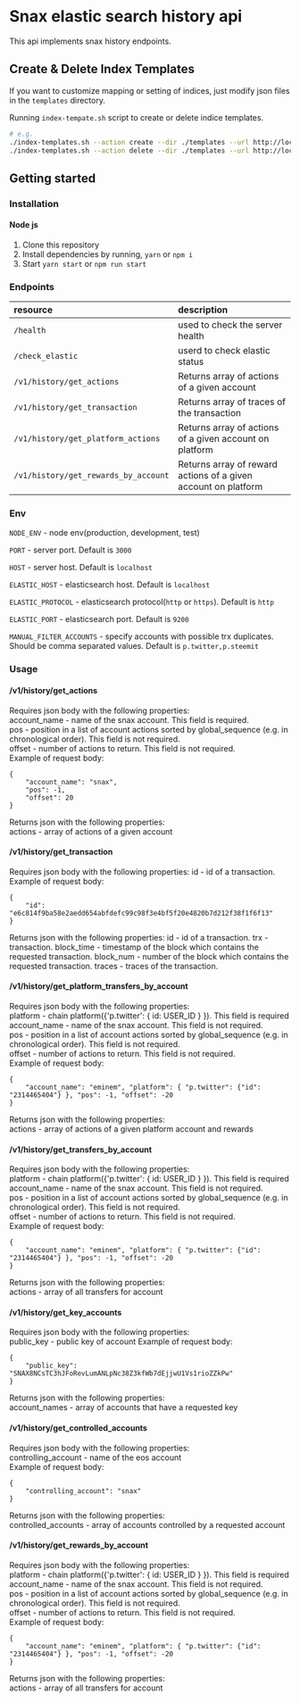 # Snax elastic search history api

This api implements snax history endpoints.

## Create & Delete Index Templates

If you want to customize mapping or setting of indices, just modify json files in the `templates` directory.

Running `index-tempate.sh` script to create or delete indice templates.

```bash
# e.g.
./index-templates.sh --action create --dir ./templates --url http://localhost:9200
./index-templates.sh --action delete --dir ./templates --url http://localhost:9200
```

## Getting started

### Installation

#### Node js

1. Clone this repository
2. Install dependencies by running, `yarn` or `npm i`
3. Start `yarn start` or `npm run start`

### Endpoints

| resource                             | description                                                    |
| :----------------------------------- | :------------------------------------------------------------- |
| `/health`                            | used to check the server health                                |
| `/check_elastic`                     | userd to check elastic status                                  |
| `/v1/history/get_actions`            | Returns array of actions of a given account                    |
| `/v1/history/get_transaction`        | Returns array of traces of the transaction                     |
| `/v1/history/get_platform_actions`   | Returns array of actions of a given account on platform        |
| `/v1/history/get_rewards_by_account` | Returns array of reward actions of a given account on platform |

### Env

`NODE_ENV` - node env(production, development, test)

`PORT` - server port. Default is `3000`

`HOST` - server host. Default is `localhost`

`ELASTIC_HOST` - elasticsearch host. Default is `localhost`

`ELASTIC_PROTOCOL` - elasticsearch protocol(`http` or `https`). Default is `http`

`ELASTIC_PORT` - elasticsearch port. Default is `9200`

`MANUAL_FILTER_ACCOUNTS` - specify accounts with possible trx duplicates. Should be comma separated values. Default is `p.twitter,p.steemit`

### Usage

#### /v1/history/get_actions

Requires json body with the following properties:  
account_name - name of the snax account. This field is required.  
pos - position in a list of account actions sorted by global_sequence (e.g. in chronological order). This field is not required.  
offset - number of actions to return. This field is not required.  
Example of request body:

    {
        "account_name": "snax",
        "pos": -1,
        "offset": 20
    }

Returns json with the following properties:  
actions - array of actions of a given account

#### /v1/history/get_transaction

Requires json body with the following properties:
id - id of a transaction.
Example of request body:

    {
        "id": "e6c814f9ba58e2aedd654abfdefc99c98f3e4bf5f20e4820b7d212f38f1f6f13"
    }

Returns json with the following properties:
id - id of a transaction.
trx - transaction.
block_time - timestamp of the block which contains the requested transaction.
block_num - number of the block which contains the requested transaction.
traces - traces of the transaction.

#### /v1/history/get_platform_transfers_by_account

Requires json body with the following properties:  
platform - chain platform({'p.twitter': { id: USER_ID } }). This field is required
account_name - name of the snax account. This field is not required.  
pos - position in a list of account actions sorted by global_sequence (e.g. in chronological order). This field is not required.  
offset - number of actions to return. This field is not required.  
Example of request body:

    {
        "account_name": "eminem", "platform": { "p.twitter": {"id": "2314465404"} }, "pos": -1, "offset": -20
    }

Returns json with the following properties:  
actions - array of actions of a given platform account and rewards

#### /v1/history/get_transfers_by_account

Requires json body with the following properties:  
platform - chain platform({'p.twitter': { id: USER_ID } }). This field is required
account_name - name of the snax account. This field is not required.  
pos - position in a list of account actions sorted by global_sequence (e.g. in chronological order). This field is not required.  
offset - number of actions to return. This field is not required.  
Example of request body:

    {
        "account_name": "eminem", "platform": { "p.twitter": {"id": "2314465404"} }, "pos": -1, "offset": -20
    }

Returns json with the following properties:  
actions - array of all transfers for account

#### /v1/history/get_key_accounts

Requires json body with the following properties:  
public_key - public key of account
Example of request body:

    {
        "public_key": "SNAX8NCsTC3hJFoRevLumANLpNc38Z3kfWb7dEjjwU1Vs1rioZZkPw"
    }

Returns json with the following properties:  
account_names - array of accounts that have a requested key

#### /v1/history/get_controlled_accounts

Requires json body with the following properties:  
controlling_account - name of the eos account  
Example of request body:

    {
        "controlling_account": "snax"
    }

Returns json with the following properties:  
controlled_accounts - array of accounts controlled by a requested account

#### /v1/history/get_rewards_by_account

Requires json body with the following properties:  
platform - chain platform({'p.twitter': { id: USER_ID } }). This field is required
account_name - name of the snax account. This field is not required.  
pos - position in a list of account actions sorted by global_sequence (e.g. in chronological order). This field is not required.  
offset - number of actions to return. This field is not required.  
Example of request body:

    {
        "account_name": "eminem", "platform": { "p.twitter": {"id": "2314465404"} }, "pos": -1, "offset": -20
    }

Returns json with the following properties:  
actions - array of all transfers for account
